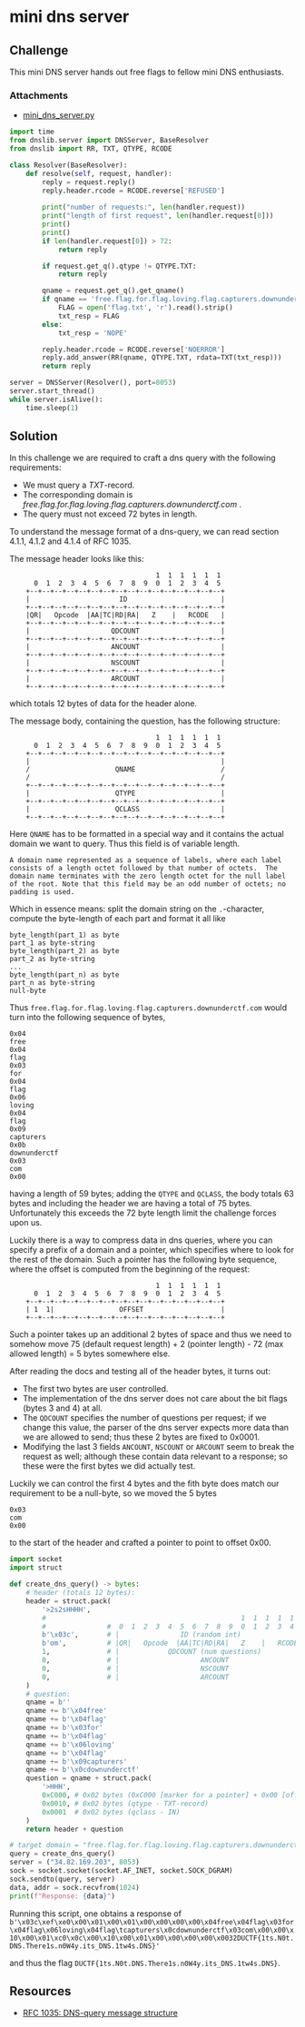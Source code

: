 # mini dns server

## Challenge
This mini DNS server hands out free flags to fellow mini DNS enthusiasts.

### Attachments
- [mini_dns_server.py](./handouts/mini_dns_server.py)
```python
import time
from dnslib.server import DNSServer, BaseResolver
from dnslib import RR, TXT, QTYPE, RCODE

class Resolver(BaseResolver):
	def resolve(self, request, handler):
		reply = request.reply()
		reply.header.rcode = RCODE.reverse['REFUSED']
		
		print("number of requests:", len(handler.request))
		print("length of first request", len(handler.request[0]))
		print()
		print()
		if len(handler.request[0]) > 72:
			return reply

		if request.get_q().qtype != QTYPE.TXT:
			return reply

		qname = request.get_q().get_qname()
		if qname == 'free.flag.for.flag.loving.flag.capturers.downunderctf.com':
			FLAG = open('flag.txt', 'r').read().strip()
			txt_resp = FLAG
		else:
			txt_resp = 'NOPE'

		reply.header.rcode = RCODE.reverse['NOERROR']
		reply.add_answer(RR(qname, QTYPE.TXT, rdata=TXT(txt_resp)))
		return reply

server = DNSServer(Resolver(), port=8053)
server.start_thread()
while server.isAlive():
	time.sleep(1)
```

## Solution
In this challenge we are required to craft a dns query with the following requirements:
- We must query a _TXT_-record.
- The corresponding domain is _free.flag.for.flag.loving.flag.capturers.downunderctf.com_ .
- The query must not exceed 72 bytes in length.

To understand the message format of a dns-query, we can read section 4.1.1, 4.1.2 and 4.1.4 of RFC 1035.

The message header looks like this:
```
                                    1  1  1  1  1  1
      0  1  2  3  4  5  6  7  8  9  0  1  2  3  4  5
    +--+--+--+--+--+--+--+--+--+--+--+--+--+--+--+--+
    |                      ID                       |
    +--+--+--+--+--+--+--+--+--+--+--+--+--+--+--+--+
    |QR|   Opcode  |AA|TC|RD|RA|   Z    |   RCODE   |
    +--+--+--+--+--+--+--+--+--+--+--+--+--+--+--+--+
    |                    QDCOUNT                    |
    +--+--+--+--+--+--+--+--+--+--+--+--+--+--+--+--+
    |                    ANCOUNT                    |
    +--+--+--+--+--+--+--+--+--+--+--+--+--+--+--+--+
    |                    NSCOUNT                    |
    +--+--+--+--+--+--+--+--+--+--+--+--+--+--+--+--+
    |                    ARCOUNT                    |
    +--+--+--+--+--+--+--+--+--+--+--+--+--+--+--+--+
```
which totals 12 bytes of data for the header alone.

The message body, containing the question, has the following structure:
```
                                    1  1  1  1  1  1
      0  1  2  3  4  5  6  7  8  9  0  1  2  3  4  5
    +--+--+--+--+--+--+--+--+--+--+--+--+--+--+--+--+
    |                                               |
    /                     QNAME                     /
    /                                               /
    +--+--+--+--+--+--+--+--+--+--+--+--+--+--+--+--+
    |                     QTYPE                     |
    +--+--+--+--+--+--+--+--+--+--+--+--+--+--+--+--+
    |                     QCLASS                    |
    +--+--+--+--+--+--+--+--+--+--+--+--+--+--+--+--+
```
Here `QNAME` has to be formatted in a special way and it contains the actual domain we want to query. Thus this field is of variable length.
```
A domain name represented as a sequence of labels, where each label consists of a length octet followed by that number of octets.  The domain name terminates with the zero length octet for the null label of the root. Note that this field may be an odd number of octets; no padding is used.
```
Which in essence means: split the domain string on the `.`-character, compute the byte-length of each part and format it all like
```
byte_length(part_1) as byte
part_1 as byte-string
byte_length(part_2) as byte
part_2 as byte-string
...
byte_length(part_n) as byte
part_n as byte-string
null-byte
```
Thus `free.flag.for.flag.loving.flag.capturers.downunderctf.com` would turn into the following sequence of bytes,
```
0x04
free
0x04
flag
0x03
for
0x04
flag
0x06
loving
0x04
flag
0x09
capturers
0x0b
downunderctf
0x03
com
0x00
```
having a length of 59 bytes; adding the `QTYPE` and `QCLASS`, the body totals 63 bytes and including the header we are having a total of 75 bytes. Unfortunately this exceeds the 72 byte length limit the challenge forces upon us.

Luckily there is a way to compress data in dns queries, where you can specify a prefix of a domain and a pointer, which specifies where to look for the rest of the domain. Such a pointer has the following byte sequence, where the offset is computed from the beginning of the request:
```
                                    1  1  1  1  1  1
      0  1  2  3  4  5  6  7  8  9  0  1  2  3  4  5
    +--+--+--+--+--+--+--+--+--+--+--+--+--+--+--+--+
    | 1  1|                OFFSET                   |
    +--+--+--+--+--+--+--+--+--+--+--+--+--+--+--+--+
```
Such a pointer takes up an additional 2 bytes of space and thus we need to somehow move 75 (default request length) + 2 (pointer length) - 72 (max allowed length) = 5 bytes somewhere else.

After reading the docs and testing all of the header bytes, it turns out:
- The first two bytes are user controlled.
- The implementation of the dns server does not care about the bit flags (bytes 3 and 4) at all.
- The `QDCOUNT` specifies the number of questions per request; if we change this value, the parser of the dns server expects more data than we are allowed to send; thus these 2 bytes are fixed to 0x0001.
- Modifying the last 3 fields `ANCOUNT`, `NSCOUNT` or `ARCOUNT` seem to break the request as well; although these contain data relevant to a response; so these were the first bytes we did actually test.

Luckily we can control the first 4 bytes and the fith byte does match our requirement to be a null-byte, so we moved the 5 bytes
```
0x03
com
0x00
```
to the start of the header and crafted a pointer to point to offset 0x00.

```python
import socket
import struct

def create_dns_query() -> bytes:
	# header (totals 12 bytes):
	header = struct.pack(
		'>2s2sHHHH', 
		#												 1  1  1  1  1  1
		#				#  0  1  2  3  4  5  6  7  8  9  0  1  2  3  4  5
		b'\x03c',		# |               ID (random int)                 |
		b'om',			# |QR|   Opcode  |AA|TC|RD|RA|   Z    |   RCODE   |
		1,				# |            QDCOUNT (num questions)            |
		0,				# |                    ANCOUNT                    |
		0,				# |                    NSCOUNT                    |
		0,				# |                    ARCOUNT                    |
	)
	# question:
	qname = b''
	qname += b'\x04free'
	qname += b'\x04flag'
	qname += b'\x03for'
	qname += b'\x04flag'
	qname += b'\x06loving'
	qname += b'\x04flag'
	qname += b'\x09capturers'
	qname += b'\x0cdownunderctf'
	question = qname + struct.pack(
		'>HHH',
		0xC000, # 0x02 bytes (0xC000 [marker for a pointer] + 0x00 [offset] = pointer to offset 0x00)
		0x0010,	# 0x02 bytes (qtype - TXT-record)
		0x0001	# 0x02 bytes (qclass - IN)
	)
	return header + question

# target domain = "free.flag.for.flag.loving.flag.capturers.downunderctf.com"
query = create_dns_query()
server = ("34.82.169.203", 8053)
sock = socket.socket(socket.AF_INET, socket.SOCK_DGRAM)
sock.sendto(query, server)
data, addr = sock.recvfrom(1024)
print(f"Response: {data}")
```

Running this script, one obtains a response of
```b'\x03c\xef\xe0\x00\x01\x00\x01\x00\x00\x00\x00\x04free\x04flag\x03for\x04flag\x06loving\x04flag\tcapturers\x0cdownunderctf\x03com\x00\x00\x10\x00\x01\xc0\x0c\x00\x10\x00\x01\x00\x00\x00\x00\x0032DUCTF{1ts.N0t.DNS.There1s.n0W4y.its_DNS.1tw4s.DNS}'```

and thus the flag `DUCTF{1ts.N0t.DNS.There1s.n0W4y.its_DNS.1tw4s.DNS}`.

## Resources 
- [RFC 1035: DNS-query message structure](https://datatracker.ietf.org/doc/html/rfc1035#section-4)
